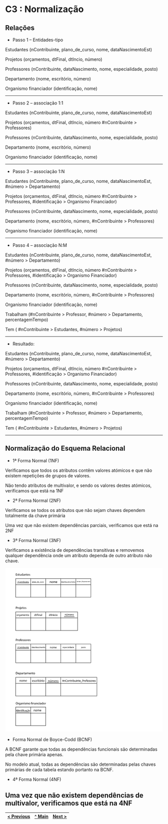 # C3 : Normalização

## Relações

* Passo 1 – Entidades-tipo

Estudantes (nContribuinte, plano_de_curso, nome, dataNascimentoEst)

Projetos (orçamentos, dtFinal, dtIncio, número)

Professores (nContribuinte, dataNascimento, nome, especialidade, posto)

Departamento (nome, escritório, número)

Organismo financiador (identificação, nome)

<hr>

* Passo 2 –   associação 1:1

Estudantes (nContribuinte, plano_de_curso, nome, dataNascimentoEst)

Projetos (orçamentos, dtFinal, dtIncio, número #nContribuinte > Professores)

Professores (nContribuinte, dataNascimento, nome, especialidade, posto)

Departamento (nome, escritório, número)

Organismo financiador (identificação, nome)

<hr>

* Passo 3 –   associação 1:N

Estudantes (nContribuinte, plano_de_curso, nome, dataNascimentoEst, #número > Departamento)

Projetos (orçamentos, dtFinal, dtIncio, número #nContribuinte > Professores, #identificação > Organismo Financiador)

Professores (nContribuinte, dataNascimento, nome, especialidade, posto)

Departamento (nome, escritório, número, #nContribuinte > Professores)

Organismo financiador (identificação, nome)

<hr>

* Passo 4 –   associação N:M

Estudantes (nContribuinte, plano_de_curso, nome, dataNascimentoEst, #número > Departamento) 

Projetos (orçamentos, dtFinal, dtIncio, número #nContribuinte > Professores, #identificação > Organismo Financiador)

Professores (nContribuinte, dataNascimento, nome, especialidade, posto)

Departamento (nome, escritório, número, #nContribuinte > Professores)

Organismo financiador (identificação, nome)

Trabalham (#nContribuinte > Professor, #número > Departamento, percentagemTempo)

Tem ( #nContribuinte > Estudantes, #número > Projetos)

<hr>

* Resultado:

Estudantes (nContribuinte, plano_de_curso, nome, dataNascimentoEst, #número > Departamento) 

Projetos (orçamentos, dtFinal, dtIncio, número #nContribuinte > Professores, #identificação > Organismo Financiador)

Professores (nContribuinte, dataNascimento, nome, especialidade, posto)

Departamento (nome, escritório, número, #nContribuinte > Professores)

Organismo financiador (identificação, nome)

Trabalham (#nContribuinte > Professor, #número > Departamento, percentagemTempo)

Tem ( #nContribuinte > Estudantes, #número > Projetos)

<hr>

## Normalização do Esquema Relacional

* 1ª Forma Normal (1NF)

Verificamos que todos os atributos contêm valores atómicos e que não existem repetições de grupos de valores.

Não tendo atributos de multivalor, e sendo os valores destes atómicos, verificamos que está na 1NF

* 2ª Forma Normal (2NF)

Verificamos se todos os atributos que não sejam chaves dependem totalmente da chave primária

Uma vez que não existem dependências parciais, verificamos que está na 2NF

* 3ª Forma Normal (3NF)

Verificamos a existência de dependências transitivas e removemos qualquer dependência onde um atributo dependa de outro atributo não chave.

<img title="3NF" alt="3NF" src="/Docs/NORMALIZAÇÃO-01.jpg">

* Forma Normal de Boyce-Codd (BCNF)

A BCNF garante que todas as dependências funcionais são determinadas pela chave primária apenas.

No modelo atual, todas as dependências são determinadas pelas chaves primárias de cada tabela estando portanto na BCNF.

* 4ª Forma Normal (4NF)

Uma vez que não existem dependências de multivalor, verificamos que está na 4NF
---
[< Previous](rebd02.md) | [^ Main](https://github.com/JoseMSoares/TCM22-SIBD-G04) | [Next >](rebd04.md)
:--- | :---: | ---: 